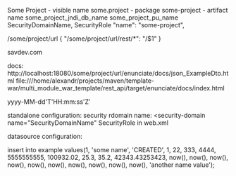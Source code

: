 Some Project - visible name
some.project - package
some-project - artifact name
some_project_jndi_db_name
some_project_pu_name
SecurityDomainName, SecurityRole
"name": "some-project",

/some/project/url
{ "/some/project/url/rest/*": "/$1" }

<title>Some Project Web Application</title>
  <description package="com.webcohesion.enunciate.sample"/>
  <copyright>savdev.com</copyright>
  <contact email="alex@some.com" name="Some Project Rest API" />

<application path="/some/project/url/rest"/>

docs:
http://localhost:18080/some/project/url/enunciate/docs/json_ExampleDto.html
file:///home/alexandr/projects/maven/template-war/multi_module_war_template/rest_api/target/enunciate/docs/index.html

yyyy-MM-dd'T'HH:mm:ss'Z'

standalone configuration:
security rdomain name: 
<security-domain name="SecurityDomainName"
SecurityRole in web.xml

datasource configuration:


insert into example values(1, 'some name', 'CREATED', 1, 22, 333, 4444, 5555555555, 100932.02, 25.3, 35.2, 42343.43253423, now(), now(), now(), now(), now(), now(), now(), now(), now(), now(), 'another name value');
